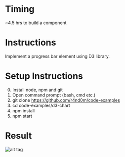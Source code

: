 # Timing

~4.5 hrs to build a component

# Instructions

Implement a progress bar element using D3 library.

# Setup Instructions

0. Install node, npm and git
1. Open command prompt (bash, cmd etc.)
1. git clone https://github.com/r4nd0m/code-examples
2. cd code-examples/d3-chart
3. npm install
4. npm start

# Result
![alt tag](https://github.com/r4nd0m/code-examples/blob/master/d3-chart/src/assets/result.png?raw=true)
